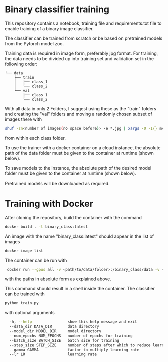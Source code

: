 # Binary classifier training #

This repository contains a notebook, training file and requirements.txt file to enable training of a binary image classifier.

The classifier can be trained from scratch or be based on pretrained models from the Pytorch model zoo.

Training data is required in image form, preferably jpg format.
For training, the data needs to be divided up into training set and validation set in the following order:
```
└── data
    ├── train
    │   ├── class_1
    │   └── class_2
    └── val
        ├── class_1
        └── class_2
```
With all data in only 2 Folders, I suggest using these as the "train" folders and creating the "val" folders and
moving a randomly chosen subset of images there with

```bash
shuf -zn<number of images(no space before)> -e *.jpg | xargs -0 -I{} mv -v {} target/
```
from within each class folder.

To use the trainer with a docker container on a cloud instance, the absolute path of the data folder must
be given to the container at runtime (shown below).

To save models to the instance, the absolute path of the desired model folder must be given to
the container at runtime (shown below).

Pretrained models will be downloaded as required.

# Training with Docker #

After cloning the repository, build the container with the command
```bash
docker build . -t binary_class:latest
```

An image with the name "binary_class:latest" should appear in the list of images
```bash
docker image list
```

The container can be run with 
```bash
 docker run --gpus all -v <path/to/data/folder>:/binary_class/data -v <path/to/model/folder>:/binary_class/models -it binary_class:latest bash
```
with the paths in absolute form as explained above.

This command should result in a shell inside the container. The classifier can be trained with

```bash
python train.py
```
with optional arguments
```bash
  -h, --help                show this help message and exit
  --data_dir DATA_DIR       data directory
  --model_dir MODEL_DIR     model directory
  --num_epochs NUM_EPOCHS   number of epochs for training
  --batch_size BATCH_SIZE   batch size for training
  --step_size STEP_SIZE     number of steps after which to reduce learning rate
  --gamma GAMMA             factor to multiply learning rate
  --lr LR                   learning rate
```